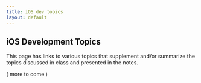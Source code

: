 ```yaml
---
title: iOS dev topics
layout: default
---
```


## iOS Development Topics

This page has links to various topics that supplement and/or summarize the topics discussed in class and presented in the notes. 

( more to come )

<!-- 
How-to: Write entity model classes

How-to: Write a data model manager class 

[How to: Controller with a data model reference](how-to-data-for-controller)

[How-to: New app with table view controller](how-to-new-app-tvc)

[How-to: Navigation from table view, drill-down disclosure &nbsp;&gt;](how-to-nav-disclosure)

[How-to: Navigation from table view, detail &nbsp;&#9432;](how-to-nav-detail)

[Info: Project Template for Core Data projects](/topics/info-project-template-core-data)  
The template's design and code is explained in this document. 

[How-to: Template for Core Data apps](/topics/how-to-core-data-template)  
How-to-use information is in this document.

-->

<br>
